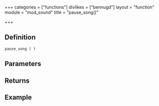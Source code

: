+++
categories = ["functions"]
divlikes = ["bennugd"]
layout = "function"
module = "mod_sound"
title = "pause_song()"

+++

## Definition

    pause_song ( )

## Parameters

## Returns

## Example
